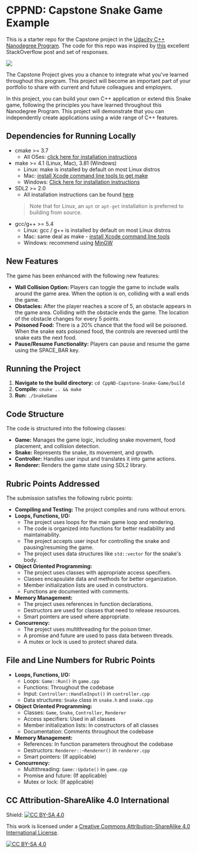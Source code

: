 # CPPND: Capstone Snake Game Example

This is a starter repo for the Capstone project in the [Udacity C++ Nanodegree Program](https://www.udacity.com/course/c-plus-plus-nanodegree--nd213). The code for this repo was inspired by [this](https://codereview.stackexchange.com/questions/212296/snake-game-in-c-with-sdl) excellent StackOverflow post and set of responses.

<img src="snake_game.gif"/>

The Capstone Project gives you a chance to integrate what you've learned throughout this program. This project will become an important part of your portfolio to share with current and future colleagues and employers.

In this project, you can build your own C++ application or extend this Snake game, following the principles you have learned throughout this Nanodegree Program. This project will demonstrate that you can independently create applications using a wide range of C++ features.

## Dependencies for Running Locally
* cmake >= 3.7
  * All OSes: [click here for installation instructions](https://cmake.org/install/)
* make >= 4.1 (Linux, Mac), 3.81 (Windows)
  * Linux: make is installed by default on most Linux distros
  * Mac: [install Xcode command line tools to get make](https://developer.apple.com/xcode/features/)
  * Windows: [Click here for installation instructions](http://gnuwin32.sourceforge.net/packages/make.htm)
* SDL2 >= 2.0
  * All installation instructions can be found [here](https://wiki.libsdl.org/Installation)
  >Note that for Linux, an `apt` or `apt-get` installation is preferred to building from source. 
* gcc/g++ >= 5.4
  * Linux: gcc / g++ is installed by default on most Linux distros
  * Mac: same deal as make - [install Xcode command line tools](https://developer.apple.com/xcode/features/)
  * Windows: recommend using [MinGW](http://www.mingw.org/)

## New Features

The game has been enhanced with the following new features:

* **Wall Collision Option:** Players can toggle the game to include walls around the game area. When the option is on, colliding with a wall ends the game.
* **Obstacles:** After the player reaches a score of 5, an obstacle appears in the game area. Colliding with the obstacle ends the game. The location of the obstacle changes for every 5 points.
* **Poisoned Food:** There is a 20% chance that the food will be poisoned. When the snake eats poisoned food, the controls are reversed until the snake eats the next food.
* **Pause/Resume Functionality:** Players can pause and resume the game using the SPACE_BAR key.

## Running the Project

1.  **Navigate to the build directory:** `cd CppND-Capstone-Snake-Game/build`
2.  **Compile:** `cmake .. && make`
3.  **Run:** `./SnakeGame`

## Code Structure

The code is structured into the following classes:

*   **Game:** Manages the game logic, including snake movement, food placement, and collision detection.
*   **Snake:** Represents the snake, its movement, and growth.
*   **Controller:** Handles user input and translates it into game actions.
*   **Renderer:** Renders the game state using SDL2 library.

## Rubric Points Addressed

The submission satisfies the following rubric points:

*   **Compiling and Testing:** The project compiles and runs without errors.
*   **Loops, Functions, I/O:**
    *   The project uses loops for the main game loop and rendering.
    *   The code is organized into functions for better readability and maintainability.
    *   The project accepts user input for controlling the snake and pausing/resuming the game.
    *   The project uses data structures like `std::vector` for the snake's body.
*   **Object Oriented Programming:**
    *   The project uses classes with appropriate access specifiers.
    *   Classes encapsulate data and methods for better organization.
    *   Member initialization lists are used in constructors.
    *   Functions are documented with comments.
*   **Memory Management:**
    *   The project uses references in function declarations.
    *   Destructors are used for classes that need to release resources.
    *   Smart pointers are used where appropriate.
*   **Concurrency:**
    *   The project uses multithreading for the poison timer.
    *   A promise and future are used to pass data between threads.
    *   A mutex or lock is used to protect shared data.

## File and Line Numbers for Rubric Points

*   **Loops, Functions, I/O:**
    *   Loops: `Game::Run()` in `game.cpp`
    *   Functions: Throughout the codebase
    *   Input: `Controller::HandleInput()` in `controller.cpp`
    *   Data structures: `Snake` class in `snake.h` and `snake.cpp`
*   **Object Oriented Programming:**
    *   Classes: `Game`, `Snake`, `Controller`, `Renderer`
    *   Access specifiers: Used in all classes
    *   Member initialization lists: In constructors of all classes
    *   Documentation: Comments throughout the codebase
*   **Memory Management:**
    *   References: In function parameters throughout the codebase
    *   Destructors: `Renderer::~Renderer()` in `renderer.cpp`
    *   Smart pointers: (If applicable)
*   **Concurrency:**
    *   Multithreading: `Game::Update()` in `game.cpp`
    *   Promise and future: (If applicable)
    *   Mutex or lock: (If applicable)
## CC Attribution-ShareAlike 4.0 International


Shield: [![CC BY-SA 4.0][cc-by-sa-shield]][cc-by-sa]

This work is licensed under a
[Creative Commons Attribution-ShareAlike 4.0 International License][cc-by-sa].

[![CC BY-SA 4.0][cc-by-sa-image]][cc-by-sa]

[cc-by-sa]: http://creativecommons.org/licenses/by-sa/4.0/
[cc-by-sa-image]: https://licensebuttons.net/l/by-sa/4.0/88x31.png
[cc-by-sa-shield]: https://img.shields.io/badge/License-CC%20BY--SA%204.0-lightgrey.svg
